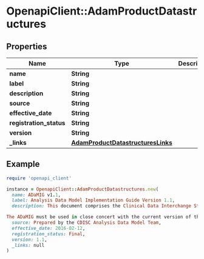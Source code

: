 # OpenapiClient::AdamProductDatastructures

## Properties

| Name | Type | Description | Notes |
| ---- | ---- | ----------- | ----- |
| **name** | **String** |  | [optional] |
| **label** | **String** |  | [optional] |
| **description** | **String** |  | [optional] |
| **source** | **String** |  | [optional] |
| **effective_date** | **String** |  | [optional] |
| **registration_status** | **String** |  | [optional] |
| **version** | **String** |  | [optional] |
| **_links** | [**AdamProductDatastructuresLinks**](AdamProductDatastructuresLinks.md) |  | [optional] |

## Example

```ruby
require 'openapi_client'

instance = OpenapiClient::AdamProductDatastructures.new(
  name: ADaMIG v1.1,
  label: Analysis Data Model Implementation Guide Version 1.1,
  description: This document comprises the Clinical Data Interchange Standards Consortium (CDISC) Version 1.1 of the Analysis Data Model Implementation Guide (ADaMIG), which has been prepared by the Analysis Data Model (ADaM) Team of CDISC. The ADaMIG specifies ADaM standard dataset structures and variables, including naming conventions. It also specifies standard solutions to implementation issues.

The ADaMIG must be used in close concert with the current version of the document titled &quot;Analysis Data Model (ADaM)&quot; which is available for download at http://www.cdisc.org/adam. That document explains the purpose of the Analysis Data Model. It describes fundamental principles that apply to all analysis datasets, with the driving principle being that the design of ADaM datasets and associated metadata facilitate explicit communication of the content of, input to, and purpose of submitted ADaM datasets. The Analysis Data Model supports efficient generation, replication, and review of analysis results.,
  source: Prepared by the CDISC Analysis Data Model Team,
  effective_date: 2016-02-12,
  registration_status: Final,
  version: 1.1,
  _links: null
)
```

